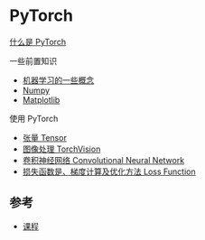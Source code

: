 # PyTorch

[什么是 PyTorch](../day-day-up/pytorch.ipynb)

一些前置知识

- [机器学习的一些概念](../day-day-up/ml-concepts.md)
- [Numpy](../day-day-up/np.ipynb)
- [Matplotlib](../day-day-up/plot.ipynb)

使用 PyTorch

- [张量 Tensor](./04-tensor.ipynb)
- [图像处理 TorchVision](./06-torchvision.ipynb)
- [卷积神经网络 Convolutional Neural Network](./09-cnn.ipynb)
- [损失函数是、梯度计算及优化方法 Loss Function](./11-loss-function.md)

## 参考

- [课程](https://time.geekbang.org/column/intro/100093301)
